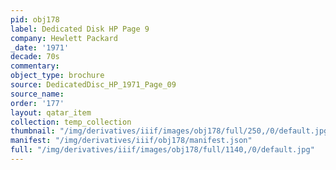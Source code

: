 ```yaml
---
pid: obj178
label: Dedicated Disk HP Page 9
company: Hewlett Packard
_date: '1971'
decade: 70s
commentary: 
object_type: brochure
source: DedicatedDisc_HP_1971_Page_09
source_name: 
order: '177'
layout: qatar_item
collection: temp_collection
thumbnail: "/img/derivatives/iiif/images/obj178/full/250,/0/default.jpg"
manifest: "/img/derivatives/iiif/obj178/manifest.json"
full: "/img/derivatives/iiif/images/obj178/full/1140,/0/default.jpg"
---
```

